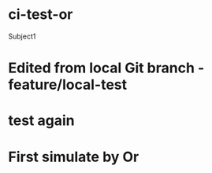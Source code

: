 # ci-test-or
Subject1
# Edited from local Git branch - feature/local-test
<!-- Trigger CI on main -->
# test again
# First simulate by Or